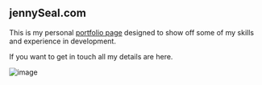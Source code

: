 ## jennySeal.com 

This is my personal [portfolio page](https:/JennySeal.com) designed to show off some of my skills and experience in development.

If you want to get in touch all my details are here. 

![image](https://user-images.githubusercontent.com/78556111/117566375-426a6880-b0ae-11eb-8919-bdaed5373aef.png)


